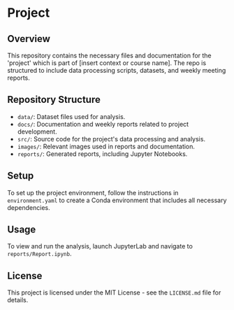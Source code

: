 # Project

## Overview

This repository contains the necessary files and documentation for the 'project' which is part of [insert context or course name]. The repo is structured to include data processing scripts, datasets, and weekly meeting reports.

## Repository Structure

- `data/`: Dataset files used for analysis.
- `docs/`: Documentation and weekly reports related to project development.
- `src/`: Source code for the project's data processing and analysis.
- `images/`: Relevant images used in reports and documentation.
- `reports/`: Generated reports, including Jupyter Notebooks.

## Setup

To set up the project environment, follow the instructions in `environment.yaml` to create a Conda environment that includes all necessary dependencies.

## Usage

To view and run the analysis, launch JupyterLab and navigate to `reports/Report.ipynb`.


## License

This project is licensed under the MIT License - see the `LICENSE.md` file for details.

